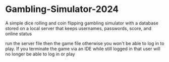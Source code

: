 # Gambling-Simulator-2024
A simple dice rolling and coin flipping gambling simulator with a database stored on a local server that keeps usernames, passwords, score, and online status 

run the server file then the game file otherwise you won't be able to log in to play.
If you terminate the game via an IDE while still logged in that user will no longer be able to log in or play
